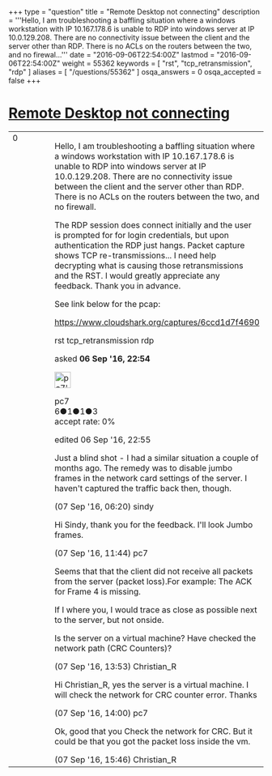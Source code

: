 +++
type = "question"
title = "Remote Desktop not connecting"
description = '''Hello, I am troubleshooting a baffling situation where a windows workstation with IP 10.167.178.6 is unable to RDP into windows server at IP 10.0.129.208. There are no connectivity issue between the client and the server other than RDP. There is no ACLs on the routers between the two, and no firewal...'''
date = "2016-09-06T22:54:00Z"
lastmod = "2016-09-06T22:54:00Z"
weight = 55362
keywords = [ "rst", "tcp_retransmission", "rdp" ]
aliases = [ "/questions/55362" ]
osqa_answers = 0
osqa_accepted = false
+++

<div class="headNormal">

# [Remote Desktop not connecting](/questions/55362/remote-desktop-not-connecting)

</div>

<div id="main-body">

<div id="askform">

<table id="question-table" style="width:100%;"><colgroup><col style="width: 50%" /><col style="width: 50%" /></colgroup><tbody><tr class="odd"><td style="width: 30px; vertical-align: top"><div class="vote-buttons"><div id="post-55362-score" class="post-score" title="current number of votes">0</div><div id="favorite-count" class="favorite-count"></div></div></td><td><div id="item-right"><div class="question-body"><p>Hello, I am troubleshooting a baffling situation where a windows workstation with IP 10.167.178.6 is unable to RDP into windows server at IP 10.0.129.208. There are no connectivity issue between the client and the server other than RDP. There is no ACLs on the routers between the two, and no firewall.</p><p>The RDP session does connect initially and the user is prompted for for login credentials, but upon authentication the RDP just hangs. Packet capture shows TCP re-transmissions... I need help decrypting what is causing those retransmissions and the RST. I would greatly appreciate any feedback. Thank you in advance.</p><p>See link below for the pcap:</p><p><a href="https://www.cloudshark.org/captures/6ccd1d7f4690">https://www.cloudshark.org/captures/6ccd1d7f4690</a></p></div><div id="question-tags" class="tags-container tags">rst tcp_retransmission rdp</div><div id="question-controls" class="post-controls"></div><div class="post-update-info-container"><div class="post-update-info post-update-info-user"><p>asked <strong>06 Sep '16, 22:54</strong></p><img src="https://secure.gravatar.com/avatar/9d1f327bafc1dd9d9be9ae305eeb8417?s=32&amp;d=identicon&amp;r=g" class="gravatar" width="32" height="32" alt="pc7&#39;s gravatar image" /><p>pc7<br />
<span class="score" title="6 reputation points">6</span><span title="1 badges"><span class="badge1">●</span><span class="badgecount">1</span></span><span title="1 badges"><span class="silver">●</span><span class="badgecount">1</span></span><span title="3 badges"><span class="bronze">●</span><span class="badgecount">3</span></span><br />
<span class="accept_rate" title="Rate of the user&#39;s accepted answers">accept rate:</span> <span title="pc7 has no accepted answers">0%</span></p></div><div class="post-update-info post-update-info-edited"><p>edited 06 Sep '16, 22:55</p></div></div><div id="comments-container-55362" class="comments-container"><span id="55370"></span><div id="comment-55370" class="comment"><div id="post-55370-score" class="comment-score"></div><div class="comment-text"><p>Just a blind shot - I had a similar situation a couple of months ago. The remedy was to disable jumbo frames in the network card settings of the server. I haven't captured the traffic back then, though.</p></div><div id="comment-55370-info" class="comment-info"><span class="comment-age">(07 Sep '16, 06:20)</span> sindy</div></div><span id="55380"></span><div id="comment-55380" class="comment"><div id="post-55380-score" class="comment-score"></div><div class="comment-text"><p>Hi Sindy, thank you for the feedback. I'll look Jumbo frames.</p></div><div id="comment-55380-info" class="comment-info"><span class="comment-age">(07 Sep '16, 11:44)</span> pc7</div></div><span id="55381"></span><div id="comment-55381" class="comment"><div id="post-55381-score" class="comment-score"></div><div class="comment-text"><p>Seems that that the client did not receive all packets from the server (packet loss).For example: The ACK for Frame 4 is missing.</p><p>If I where you, I would trace as close as possible next to the server, but not onside.</p><p>Is the server on a virtual machine? Have checked the network path (CRC Counters)?</p></div><div id="comment-55381-info" class="comment-info"><span class="comment-age">(07 Sep '16, 13:53)</span> Christian_R</div></div><span id="55382"></span><div id="comment-55382" class="comment"><div id="post-55382-score" class="comment-score"></div><div class="comment-text"><p>Hi Christian_R, yes the server is a virtual machine. I will check the network for CRC counter error. Thanks</p></div><div id="comment-55382-info" class="comment-info"><span class="comment-age">(07 Sep '16, 14:00)</span> pc7</div></div><span id="55385"></span><div id="comment-55385" class="comment"><div id="post-55385-score" class="comment-score"></div><div class="comment-text"><p>Ok, good that you Check the network for CRC. But it could be that you got the packet loss inside the vm.</p></div><div id="comment-55385-info" class="comment-info"><span class="comment-age">(07 Sep '16, 15:46)</span> Christian_R</div></div></div><div id="comment-tools-55362" class="comment-tools"></div><div class="clear"></div><div id="comment-55362-form-container" class="comment-form-container"></div><div class="clear"></div></div></td></tr></tbody></table>

</div>

</div>

